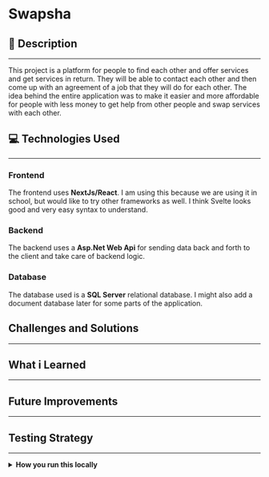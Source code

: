 # Swapsha

## 📝 Description 

---

This project is a platform for people to find each other and offer services and get services in return.
They will be able to contact each other and then come up with an agreement of a job that they will do for each other.
The idea behind the entire application was to make it easier and more affordable for people with less money to get help
from other people and swap services with each other.

##  💻 Technologies Used

---

### Frontend

The frontend uses **NextJs/React**. I am using this because we are using it in school, but would like to try other
frameworks as well. I think Svelte looks good and very easy syntax to understand. 

### Backend

The backend uses a **Asp.Net Web Api** for sending data back and forth to the client and take care of backend logic. 

### Database

The database used is a **SQL Server** relational database. I might also add a document database later for some parts
of the application.

## Challenges and Solutions

---

## What i Learned

---

## Future Improvements

---

## Testing Strategy

---



<details>
<summary><strong>How you run this locally</strong></summary>

---

1. Run this command to clone the repository in the directory of your choice.

```bash
git clone https://github.com/adrianbodin/Swapsha
```

---

2. Run this command to go into the project directory. 

```bash
cd Swapsha
```

---

3. Change to to src directory. 

```bash
cd src
```

---

4. Change to the api project to run migrations for the database.

```bash
cd Swapsha.Api
```

---

5. Go into appsettings.Development.json to change the server to your own, you can keep everything after the server.

```json
{
   "DefaultConnection": "Server={YOUR-SERVER-NAME};Database=Swapsha;Trusted_Connection=True;MultipleActiveResultSets=true;TrustServerCertificate=True"
}
```

---

6. Now run this command. This should run all the migrations and create a database with seed data in it. Make sure you got MS sql server installed on your computer.

```bash
dotnet ef database update
```

---

7. Now start up Swapsha.api in visual studio, this should open swagger with all the endpoints.
>[!NOTE]
> You can also use other code editors or IDEs but you might have to start the api from the terminal.  

---

8. Open a new terminal while the api is running and navigate to the swapsha.frontend in the src root directory. Then run this command to install all the dependencies for the frontend 

```bash
npm install
```

---

9. Then after the installation is complete, run this command to start the next.js project.

```bash
npm run dev
```

---

10. Now you should have a local database, an api and a frontend all connected together and ready to be tested, hope it worked!

---

</details>
